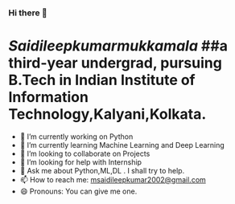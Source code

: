 ### Hi there 👋 

#  _Saidileepkumarmukkamala_ ##a third-year undergrad, pursuing B.Tech in Indian Institute of Information Technology,Kalyani,Kolkata.

- 🔭 I’m currently working on Python
- 🌱 I’m currently learning Machine Learning and Deep Learning
- 👯 I’m looking to collaborate on Projects
- 🤔 I’m looking for help with Internship
- 💬 Ask me about Python,ML,DL . I shall try to help.
- 📫 How to reach me: msaidileepkumar2002@gmail.com
- 😄 Pronouns: You can give me one.
